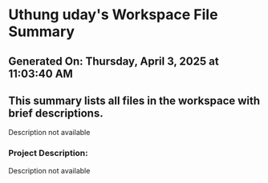 # Uthung uday's Workspace File Summary
## Generated On: Thursday, April 3, 2025 at 11:03:40 AM
This summary lists all files in the workspace with brief descriptions.
---
Description not available 
### Project Description:
 Description not available
